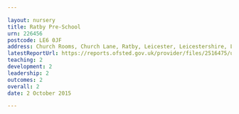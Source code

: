 ```yaml
---

layout: nursery
title: Ratby Pre-School
urn: 226456
postcode: LE6 0JF
address: Church Rooms, Church Lane, Ratby, Leicester, Leicestershire, LE6 0JF
latestReportUrl: https://reports.ofsted.gov.uk/provider/files/2516475/urn/226456.pdf
teaching: 2
development: 2
leadership: 2
outcomes: 2
overall: 2
date: 2 October 2015

---
```


